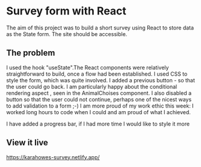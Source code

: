 # Survey form with React


The aim of this project was to build a short survey using React to store data as the State form. The site should be accessible. 

## The problem

I used the hook "useState".The React components were relatively straightforward to build, once a flow had been established. I used CSS to style the form, which was quite involved. I added a previous button - so that the user could go back. I am particularly happy about the conditional rendering aspect , seen in the AnimalChoises component. I also disabled a button so that the user could not continue, perhaps one of the nicest ways to add validation to a form ;-)
I am more proud of my work ethic this week: I worked long hours to code when I could and am proud of what I achieved.

I have added a progress bar, if I had more time I would like to style it more

## View it live

https://karahowes-survey.netlify.app/
